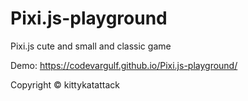 # Pixi.js-playground
Pixi.js cute and small and classic game

Demo: https://codevargulf.github.io/Pixi.js-playground/

Copyright &copy; kittykatattack

